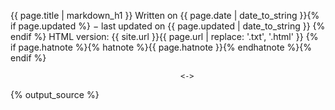 {{ page.title | markdown_h1 }}
Written on {{ page.date | date_to_string }}{% if page.updated %} − last updated on {{ page.updated | date_to_string }} {% endif %}
HTML version: {{ site.url }}{{ page.url | replace: '.txt', '.html' }}
{% if page.hatnote %}{% hatnote %}{{ page.hatnote }}{% endhatnote %}{% endif %}

                                          <->

{% output_source %}
